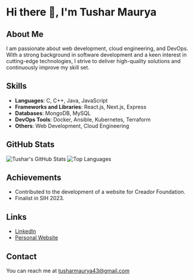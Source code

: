 # Hi there 👋, I'm Tushar Maurya

## About Me
I am passionate about web development, cloud engineering, and DevOps. With a strong background in software development and a keen interest in cutting-edge technologies, I strive to deliver high-quality solutions and continuously improve my skill set.

## Skills
- **Languages**: C, C++, Java, JavaScript
- **Frameworks and Libraries**: React.js, Next.js, Express
- **Databases**: MongoDB, MySQL
- **DevOps Tools**: Docker, Ansible, Kubernetes, Terraform
- **Others**: Web Development, Cloud Engineering

## GitHub Stats
![Tushar's GitHub Stats](https://github-readme-stats.vercel.app/api?username=Gearz9&show_icons=true&theme=radical)
![Top Languages](https://github-readme-stats.vercel.app/api/top-langs/?username=Gearz9&layout=compact&theme=radical)

## Achievements
- Contributed to the development of a website for Creador Foundation.
- Finalist in SIH 2023.

## Links
- [LinkedIn](https://www.linkedin.com/in/tushar-maurya-78326122a/)
- [Personal Website](https://yourwebsite.com) <!-- Optional if you have a website -->

## Contact
You can reach me at tusharmaurya43@gmail.com


